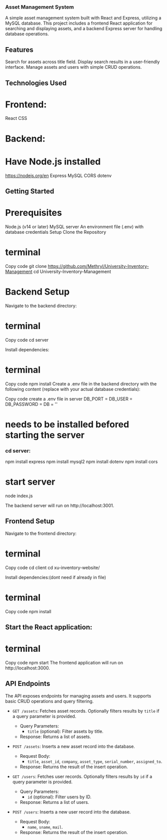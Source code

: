 ### Asset Management System
A simple asset management system built with React and Express, utilizing a MySQL database. This project includes a frontend React application for searching and displaying assets, and a backend Express server for handling database operations.

## Features
Search for assets across title field.
Display search results in a user-friendly interface.
Manage assets and users with simple CRUD operations.
## Technologies Used
# Frontend:

React
CSS
# Backend:

# Have Node.js installed 
https://nodejs.org/en
Express
MySQL
CORS
dotenv

## Getting Started
# Prerequisites
Node.js (v14 or later)
MySQL server
An environment file (.env) with database credentials
Setup
Clone the Repository

# terminal
Copy code
git clone https://github.com/Methryl/University-Inventory-Management
cd University-Inventory-Management

# Backend Setup

Navigate to the backend directory:

# terminal
Copy code
cd server

Install dependencies:

# terminal
Copy code
npm install
Create a .env file in the backend directory with the following content (replace with your actual database credentials):


Copy code
create a .env file in server 
DB_PORT = 
DB_USER = 
DB_PASSWORD = 
DB = ''


# needs to be installed befored starting the server
### cd server:
npm install express
npm install mysql2
npm install dotenv
npm install cors

# start server
node index.js

The backend server will run on http://localhost:3001.

## Frontend Setup

Navigate to the frontend directory:


# terminal
Copy code
cd client
cd xu-inventory-website/

Install dependencies:(dont need if already in file)

# terminal
Copy code
npm install

## Start the React application:

# terminal
Copy code
npm start
The frontend application will run on http://localhost:3000.


## API Endpoints

The API exposes endpoints for managing assets and users. It supports basic CRUD operations and query filtering.

- `GET /assets`: Fetches asset records. Optionally filters results by `title` if a query parameter is provided.
  - Query Parameters: 
    - `title` (optional): Filter assets by title.
  - Response: Returns a list of assets.

- `POST /assets`: Inserts a new asset record into the database.
  - Request Body:
    - `title`, `asset_id`, `company`, `asset_type`, `serial_number`, `assigned_to`.
  - Response: Returns the result of the insert operation.

- `GET /users`: Fetches user records. Optionally filters results by `id` if a query parameter is provided.
  - Query Parameters: 
    - `id` (optional): Filter users by ID.
  - Response: Returns a list of users.

- `POST /users`: Inserts a new user record into the database.
  - Request Body:
    - `name`, `sname`, `mail`.
  - Response: Returns the result of the insert operation.
